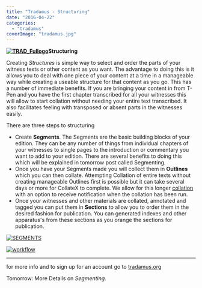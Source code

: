 ```yaml
---
title: "Tradamus - Structuring"
date: "2016-04-22"
categories: 
  - "tradamus"
coverImage: "tradamus.jpg"
---
```


**[![TRAD_Fullogo](images/TRAD_Fullogo-1024x200.png)](http://ongcdh.org/wp-content/uploads/2016/04/TRAD_Fullogo.png)Structuring**

Creating _Structures_ is simple way to select and order the parts of your witness texts or other content as you want. The advantage to doing this is it allows you to deal with one piece of your content at a time in a manageable way while creating a useable structure for that content as you go. This has a number of immediate benefits. If you are bringing your content in from T-Pen and you have the first chapter transcribed for all your witnesses this will allow to start collation without needing your entire text transcribed. It also facilitates feeling with transposed or absent parts in the witnesses easily.

There are three steps to structuring

- Create **Segments**. The Segments are the basic building blocks of your edition. They can be any number of things from individual chapters of your witnesses to single pages to the introduction or commentary you want to add to your edition. There are several benefits to doing this which will be explained in tomorrow post called Segmenting.
- Once you have your Segments made you will collect them in **Outlines** which you can then collate. Attempting Collation of entire texts without creating manageable Outlines first is possible but it can take several days or more for CollateX to complete. We allow for this longer [collation](https://sourceforge.net/p/tradamus/wiki/Collation/) with an option to receive notification when the collation has been run.
- Once your witnesses and other materials are collated, annotated and tagged you can put them in **Sections** to allow you to order them in the desired fashion for publication. You can generated indexes and other apparatus's from these sections as you orange the sections for publication.

[![SEGMENTS](images/SEGMENTS-1024x109.png)](http://ongcdh.org/wp-content/uploads/2016/04/SEGMENTS.png)

 

 

[![workflow](images/workflow-1024x151.png)](http://ongcdh.org/wp-content/uploads/2016/04/workflow.png)

 

* * *

for more info and to sign up for an account go to [tradamus.org](http://tradamus.org/)

Tomorrow: More Details on _Segmenting_.
